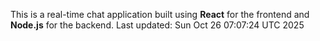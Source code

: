 This is a real-time chat application built using **React** for the frontend and **Node.js** for the backend.
Last updated: Sun Oct 26 07:07:24 UTC 2025
